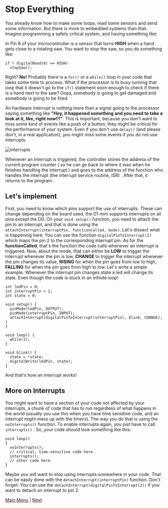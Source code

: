 # Stop Everything

You already know how to make some loops, read some sensors and send some information. But there is more to embedded systems than that. Imagine programming a safety critical system, and having something like: 

In Pin 8 of your microcontroller is a sensor that turns **HIGH** when a hand gets close to a rotating saw. You want to stop the saw, so you do something like:
```Arduino
if ( digitalRead(8) == HIGH)
  stopSaw();
``` 
Right? **No!** Probably there is a `for()` or a `while()` loop in your code that takes some time to process. What if the processor is to busy running that loop that it doesn't go to the `if()` statement soon enough to check if there is a hand next to the saw? Oops, somebody is going to get damaged and somebody is going to be fired.

An hardware interrupt is nothing more than a signal going to the processor saying something like **"Hey, it happened something and you need to take a look at it, like, right now!!!"**. This is important, because you don't want to miss some kind of events like a push of a button, they might be critical for the performance of your system. Even if you don't use `delay()` (and please don't, in a real application), you might miss some events if you do not use interrupts.

![interrupts](https://github.com/nuieee/workshop_ESP8266/blob/aveiro/content/images/esp8266-interrupts.png)<br>

Whenever an interrupt is triggered, the controller stores the address of the current program counter ( so he can go back to where it was when he finishes handling  the interrupt ) and goes to the address of the function who handles the interrupt (the interrupt service routine, ISR) . After that, it returns to the program.
## Let's implement

First, you need to know which pins support the use of interrupts. These can change depending on the board used, the D1 mini supports interrupts on all pins except the D0. On your `void setup()` function, you need to attach the pin to an interrupt, and that is done using the `attachInterrupt(interruptPin, functionCalled, mode)`. Let's dissect what is happening here:
You can use the function `digitalPinToInterrupt(2)` which maps the pin 2 to the corresponding interrupt pin.
As for the **functionCalled**, that's the function the code calls whenever an interrupt is triggered. Now, about the mode, that can either be **LOW** to trigger the interrupt whenever the pin is low, **CHANGE** to trigger the interrupt whenever the pin changes its value, **RISING** for when the pin goes from low to high, **FALLING** for when the pin goes from high to low.
Let's write a simple example. Whenever the interrupt pin changes state a led will change its state. Even though the code is stuck in an infinite loop!

```Arduino
int ledPin = 0;
int interruptPin = 1;
int state = 0;

void setup() {
  pinMode(ledPin, OUTPUT);
  pinMode(interruptPin, INPUT);
  attachInterrupt(digitalPinToInterrupt(interruptPin), blink, CHANGE); )
}

void loop() {
  while(1);
}

void blink() {
  state = !state;
  digitalWrite(ledPin, state);
}

```
And that's how an interrupt works! 
## More on Interrupts
You might want to have a section of your code not affected by your interrupts, a chunk of code that has to run regardless of what happens in the world (usually you use this when you have time sensitive code, and an interrupt might mess up with the timers). The way you do that is using the `noInterrupts()` function. To enable interrupts again, you just have to call `interrupts()` . So, your code should look something like this:
```Arduino
void loop()
{
  noInterrupts();
  // critical, time-sensitive code here
  interrupts();
  // other code here
}
```
Maybe you will want to stop using interrupts somewhere in your code. That can be easily done with the `detachInterrupt(interruptPin)` function. Don't forget: You can use the `detachInterrupt(digitalPinToInterrupt(2))` if you want to detach an interrupt to pin 2.

[Main Menu](../README.md) | [Next](./ex9.md)

